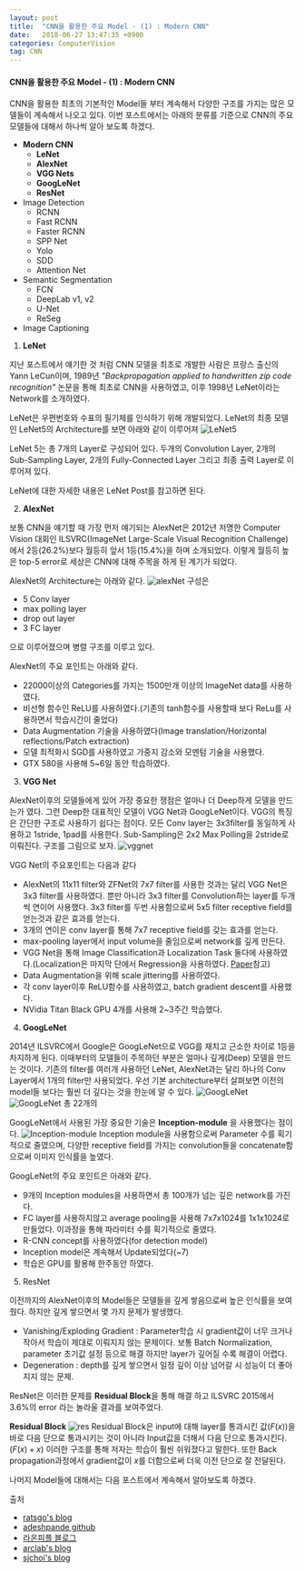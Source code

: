 ```yaml
---
layout: post
title:  "CNN을 활용한 주요 Model - (1) : Modern CNN"
date:   2018-06-27 13:47:35 +0900
categories: ComputerVision
tag: CNN
---
```


#### CNN을 활용한 주요 Model - (1) : Modern CNN

CNN을 활용한 최초의 기본적인 Model들 부터 계속해서 다양한 구조를 가지는 많은 모델들이 계속해서 나오고 있다. 이번 포스트에서는 아래의 분류를 기준으로 CNN의 주요 모델들에 대해서 하나씩 알아 보도록 하겠다.

* **Modern CNN**
  * **LeNet**
  * **AlexNet**
  * **VGG Nets**
  * **GoogLeNet**
  * **ResNet**
* Image Detection
  * RCNN
  * Fast RCNN
  * Faster RCNN
  * SPP Net
  * Yolo
  * SDD
  * Attention Net
* Semantic Segmentation
  * FCN
  * DeepLab v1, v2
  * U-Net
  * ReSeg
* Image Captioning


1. **LeNet**

지난 포스트에서 얘기한 것 처럼 CNN 모델을 최초로 개발한 사람은 프랑스 출신의 Yann LeCun이며, 1989년 *"Backpropagation applied to handwritten zip code recognition"* 논문을 통해 최초로 CNN을 사용하였고, 이후 1998년 LeNet이라는 Network를 소개하였다.  

LeNet은 우편번호와 수표의 필기체를 인식하기 위해 개발되었다. LeNet의 최종 모델인 LeNet5의 Architecture를 보면 아래와 같이 이루어져
![LeNet5](http://nocotan.github.io/images/20170804/lenet.png)

LeNet 5는 총 7개의 Layer로 구성되어 있다. 두개의 Convolution Layer, 2개의 Sub-Sampling Layer, 2개의 Fully-Connected Layer 그리고 최종 출력 Layer로 이루어져 있다.

LeNet에 대한 자세한 내용은 LeNet Post를 참고하면 된다.


2. **AlexNet**

보통 CNN을 얘기할 때 가장 먼저 얘기되는 AlexNet은 2012년 저명한 Computer Vision 대회인 ILSVRC(ImageNet Large-Scale Visual Recognition Challenge)에서 2등(26.2%)보다 월등히 앞서 1등(15.4%)을 하며 소개되었다.
이렇게 월등히 높은 top-5 error로 세상은 CNN에 대해 주목을 하게 된 계기가 되었다.

AlexNet의 Architecture는 아래와 같다.
![alexNet](https://i.imgur.com/CwIvlUW.png)
구성은
* 5 Conv layer
* max polling layer
* drop out layer
* 3 FC layer  

으로 이루어졌으며 병렬 구조를 이루고 있다.

AlexNet의 주요 포인트는 아래와 같다.
* 22000이상의 Categories를 가지는 1500만개 이상의 ImageNet data를 사용하였다.
* 비선형 함수인 ReLU를 사용하였다.(기존의 tanh함수를 사용할때 보다 ReLu를 사용하면서 학습시간이 줄었다)
* Data Augmentation 기술을 사용하였다(Image translation/Horizontal reflections/Patch extraction)
* 모델 최적화시 SGD를 사용하였고 가중지 감소와 모멘텀 기술을 사용했다.
* GTX 580을 사용해 5~6일 동안 학습하였다.

3. **VGG Net**

AlexNet이후의 모델들에게 있어 가장 중요한 쟁점은 얼마나 더 Deep하게 모델을 만드는가 였다. 그런 Deep한 대표적인 모델이 VGG Net과 GoogLeNet이다.
VGG의 특징은 간단한 구조로 사용하기 쉽다는 점이다. 모든 Conv layer는 3x3filter를 동일하게 사용하고 1stride, 1pad를 사용한다. Sub-Sampling은 2x2 Max Polling을 2stride로 이뤄진다. 구조를 그림으로 보자.
![vggnet](https://kakalabblog.files.wordpress.com/2017/04/slide034-e1491546326293.jpg)

VGG Net의 주요포인트는 다음과 같다
* AlexNet의 11x11 filter와 ZFNet의 7x7 filter를 사용한 것과는 달리 VGG Net은 3x3 filter를 사용하였다. 뿐만 아니라 3x3 filter를 Convolution하는 layer를 두개씩 연이어 사용했다. 3x3 filter를 두번 사용함으로써 5x5 filter receptive field를 얻는것과 같은 효과를 얻는다.
* 3개의 연이은 conv layer를 통해 7x7 receptive field를 갖는 효과를 얻는다.
* max-pooling layer에서 input volume을 줄임으로써 network를 깊게 만든다.
* VGG Net을 통해 Image Classification과 Localization Task 둘다에 사용하였다.(Localization은 마지막 단에서 Regression을 사용하였다. [Paper](http://arxiv.org/pdf/1409.1556v6.pdf)참고)
* Data Augmentation을 위해 scale jittering를 사용하였다.
* 각 conv layer이후 ReLU함수를 사용하였고, batch gradient descent를 사용했다.
* NVidia Titan Black GPU 4개를 사용해 2~3주간 학습했다.


4. **GoogLeNet**

2014년 ILSVRC에서 Google은 GoogLeNet으로 VGG를 재치고 근소한 차이로 1등을 차지하게 된다.
이때부터의 모델들이 주목하던 부분은 얼마나 깊게(Deep) 모델을 만드는 것이다. 기존의 filter를 여러개 사용하던 LeNet, AlexNet과는 달리 하나의 Conv Layer에서 1개의 filter만 사용되었다.
우선 기본 architecture부터 살펴보면 이전의 model들 보다는 훨씬 더 깊다는 것을 한눈에 알 수 있다.
![GoogLeNet](https://adeshpande3.github.io/assets/GoogleNet.gif)
![GoogLeNet](https://adeshpande3.github.io/assets/GoogLeNet.png)
총 22개의  

GoogLeNet에서 사용된 가장 중요한 기술은 **Inception-module** 을 사용했다는 점이다.
![Inception-module](https://adeshpande3.github.io/assets/GoogLeNet3.png)
Inception module을 사용함으로써 Parameter 수를 획기적으로 줄였으며, 다양한 receptive field를 가지는 convolution들을 concatenate함으로써 이미지 인식률을 높였다.

GoogLeNet의 주요 포인트은 아래와 같다.
* 9개의 Inception modules을 사용하면서 총 100개가 넘는 깊은 network를 가진다.
* FC layer를 사용하지않고 average pooling을 사용해 7x7x1024를 1x1x1024로 만들었다. 이과정을 통해 파라미터 수를 획기적으로 줄였다.
* R-CNN concept를 사용하였다(for detection model)
* Inception model은 계속해서 Update되었다(~7)
* 학습은 GPU를 활용해 한주동안 하였다.

5. ResNet

이전까지의 AlexNet이후의 Model들은 모델들을 깊게 쌓음으로써 높은 인식률을 보여줬다. 하지만 깊게 쌓으면서 몇 가지 문제가 발생했다.
* Vanishing/Exploding Gradient : Parameter학습 시 gradient값이 너무 크거나 작아서 학습이 제대로 이뤄지지 않는 문제이다. 보통 Batch Normalization, parameter 초기값 설정 등으로 해결 하지만 layer가 깊어질 수록 해결이 어렵다.
* Degeneration : depth를 깊게 쌓으면서 일정 깊이 이상 넘어갈 시 성능이 더 좋아지지 않는 문제.

ResNet은 이러한 문제를 **Residual Block**을 통해 해결 하고 ILSVRC 2015에서 3.6%의 error 라는 놀라울 결과를 보여주었다.

**Residual Block**
![res](https://adeshpande3.github.io/assets/ResNet.png)
Residual Block은 input에 대해 layer를 통과시킨 값($F(x)$)을 바로 다음 단으로 통과시키는 것이 아니라 Input값을 더해서 다음 단으로 통과시킨다.($F(x)+x$)
이러한 구조를 통해 저자는 학습이 훨씬 쉬워졌다고 말한다. 또한 Back propagation과정에서 gradient값이 $x$를 더함으로써 더욱 이전 단으로 잘 전달된다.


나머지 Model들에 대해서는 다음 포스트에서 계속해서 알아보도록 하겠다.





출처
* [ratsgo's blog](https://ratsgo.github.io/deep%20learning/2017/10/09/CNNs/)
* [adeshpande github](https://adeshpande3.github.io/adeshpande3.github.io/The-9-Deep-Learning-Papers-You-Need-To-Know-About.html)
* [라온피플 블로그](https://laonple.blog.me/220654387455)
* [arclab's blog](http://arclab.tistory.com/150)
* [sjchoi's blog](https://github.com/sjchoi86/dl_tutorials_10weeks)
